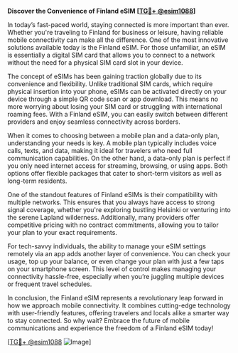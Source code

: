 **Discover the Convenience of Finland eSIM [[TG💪+ @esim1088](https://t.me/s/esim1088)]**

In today’s fast-paced world, staying connected is more important than ever. Whether you're traveling to Finland for business or leisure, having reliable mobile connectivity can make all the difference. One of the most innovative solutions available today is the Finland eSIM. For those unfamiliar, an eSIM is essentially a digital SIM card that allows you to connect to a network without the need for a physical SIM card slot in your device.

The concept of eSIMs has been gaining traction globally due to its convenience and flexibility. Unlike traditional SIM cards, which require physical insertion into your phone, eSIMs can be activated directly on your device through a simple QR code scan or app download. This means no more worrying about losing your SIM card or struggling with international roaming fees. With a Finland eSIM, you can easily switch between different providers and enjoy seamless connectivity across borders.

When it comes to choosing between a mobile plan and a data-only plan, understanding your needs is key. A mobile plan typically includes voice calls, texts, and data, making it ideal for travelers who need full communication capabilities. On the other hand, a data-only plan is perfect if you only need internet access for streaming, browsing, or using apps. Both options offer flexible packages that cater to short-term visitors as well as long-term residents.

One of the standout features of Finland eSIMs is their compatibility with multiple networks. This ensures that you always have access to strong signal coverage, whether you're exploring bustling Helsinki or venturing into the serene Lapland wilderness. Additionally, many providers offer competitive pricing with no contract commitments, allowing you to tailor your plan to your exact requirements.

For tech-savvy individuals, the ability to manage your eSIM settings remotely via an app adds another layer of convenience. You can check your usage, top up your balance, or even change your plan with just a few taps on your smartphone screen. This level of control makes managing your connectivity hassle-free, especially when you’re juggling multiple devices or frequent travel schedules.

In conclusion, the Finland eSIM represents a revolutionary leap forward in how we approach mobile connectivity. It combines cutting-edge technology with user-friendly features, offering travelers and locals alike a smarter way to stay connected. So why wait? Embrace the future of mobile communications and experience the freedom of a Finland eSIM today!

[[TG💪+ @esim1088](https://t.me/s/esim1088) ![Image](https://i.postimg.cc/Y0z9fWf4/image.png)]